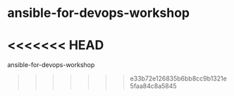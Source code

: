 # ansible-for-devops-workshop
<<<<<<< HEAD
=======
ansible-for-devops-workshop
>>>>>>> e33b72e126835b6bb8cc9b1321e5faa84c8a5845
